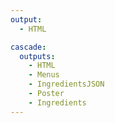 ```yaml
---
output:
  - HTML

cascade:
  outputs:
    - HTML
    - Menus
    - IngredientsJSON
    - Poster
    - Ingredients
---
```

